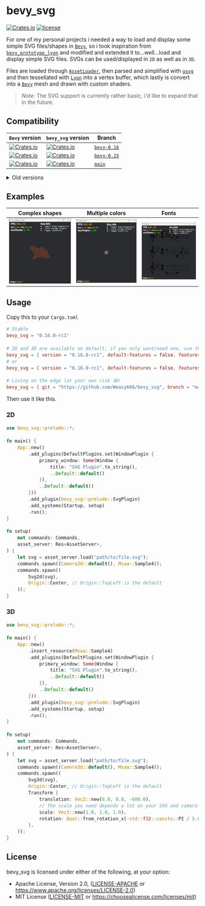 # bevy_svg
[![Crates.io](https://img.shields.io/crates/v/bevy_svg.svg)](https://crates.io/crates/bevy_svg)
[![license](https://img.shields.io/badge/license-Apache-blue.svg)](./LICENSE)

For one of my personal projects i needed a way to load and display some simple SVG files/shapes in [`Bevy`],
so i took inspiration from [`bevy_prototype_lyon`] and modified and extended it to...well...load and display
simple SVG files. SVGs can be used/displayed in `2D` as well as in `3D`.

Files are loaded through [`AssetLoader`], then parsed and simplified with [`usvg`] and then tessellated with [`Lyon`]
into a vertex buffer, which lastly is convert into a [`Bevy`] mesh and drawn with custom shaders.

> *Note:* The SVG support is currently rather basic, i'd like to expand that in the future.


## Compatibility
| `Bevy` version | `bevy_svg` version | Branch      |
|----------------|--------------------|-------------|
| [![Crates.io](https://img.shields.io/badge/crates.io-v0.16.0-rc1-orange)](https://crates.io/crates/bevy/0.16.0-rc1) | [![Crates.io](https://img.shields.io/badge/crates.io-v0.16.0-rc1-orange)](https://crates.io/crates/bevy-svg/0.16.0-rc1) | [`bevy-0.16`](https://github.com/Weasy666/bevy_svg/tree/bevy-0.16) |
| [![Crates.io](https://img.shields.io/badge/crates.io-v0.15.1-orange)](https://crates.io/crates/bevy/0.15.1) | [![Crates.io](https://img.shields.io/badge/crates.io-v0.15.1-orange)](https://crates.io/crates/bevy-svg/0.15.1) | [`bevy-0.15`](https://github.com/Weasy666/bevy_svg/tree/bevy-0.15) |
| [![Crates.io](https://img.shields.io/badge/branch-main-yellow)](https://github.com/bevyengine/bevy) | [![Crates.io](https://img.shields.io/badge/branch-main-yellow)](https://github.com/Weasy666/bevy_svg/) | [`main`](https://github.com/Weasy666/bevy_svg) |

<details><summary>Old versions</summary>

| `Bevy` version | `bevy_svg` version | Branch      |
|----------------|--------------------|-------------|
| [![Crates.io](https://img.shields.io/badge/crates.io-v0.14.0-orange)](https://crates.io/crates/bevy/0.14.0) | [![Crates.io](https://img.shields.io/badge/crates.io-v0.14.0-orange)](https://crates.io/crates/bevy-svg/0.14.0) | [`bevy-0.14`](https://github.com/Weasy666/bevy_svg/tree/bevy-0.14) |
| [![Crates.io](https://img.shields.io/badge/crates.io-v0.12.0-orange)](https://crates.io/crates/bevy/0.12.0) | [![Crates.io](https://img.shields.io/badge/crates.io-v0.12.0-orange)](https://crates.io/crates/bevy-svg/0.12.0) | [`bevy-0.12`](https://github.com/Weasy666/bevy_svg/tree/bevy-0.12) |
| [![Crates.io](https://img.shields.io/badge/crates.io-v0.11.0-orange)](https://crates.io/crates/bevy/0.11.0) | [![Crates.io](https://img.shields.io/badge/crates.io-v0.11.0-orange)](https://crates.io/crates/bevy-svg/0.11.0) | [`bevy-0.11`](https://github.com/Weasy666/bevy_svg/tree/bevy-0.11) |
| [![Crates.io](https://img.shields.io/badge/crates.io-v0.10.0-orange)](https://crates.io/crates/bevy/0.10.0) | [![Crates.io](https://img.shields.io/badge/crates.io-v0.10.1-orange)](https://crates.io/crates/bevy-svg/0.10.1) | [`bevy-0.10`](https://github.com/Weasy666/bevy_svg/tree/bevy-0.10) |
| [![Crates.io](https://img.shields.io/badge/crates.io-v0.9.0-orange)](https://crates.io/crates/bevy/0.9.0) | [![Crates.io](https://img.shields.io/badge/crates.io-v0.9.0-orange)](https://crates.io/crates/bevy-svg/0.9.0) | [`bevy-0.9`](https://github.com/Weasy666/bevy_svg/tree/bevy-0.9) |
| [![Crates.io](https://img.shields.io/badge/crates.io-v0.8.0-orange)](https://crates.io/crates/bevy/0.8.0) | [![Crates.io](https://img.shields.io/badge/crates.io-v0.8.0-orange)](https://crates.io/crates/bevy-svg/0.8.0) | [`bevy-0.8`](https://github.com/Weasy666/bevy_svg/tree/bevy-0.8) |
| [![Crates.io](https://img.shields.io/badge/crates.io-v0.7.0-orange)](https://crates.io/crates/bevy/0.7.0) | [![Crates.io](https://img.shields.io/badge/crates.io-v0.7.0-orange)](https://crates.io/crates/bevy-svg/0.7.0) | [`bevy-0.7`](https://github.com/Weasy666/bevy_svg/tree/bevy-0.7) |
| [![Crates.io](https://img.shields.io/badge/crates.io-v0.6.0-orange)](https://crates.io/crates/bevy/0.6.0) | [![Crates.io](https://img.shields.io/badge/crates.io-v0.6.0-orange)](https://crates.io/crates/bevy-svg/0.6.0) | [`bevy-0.6`](https://github.com/Weasy666/bevy_svg/tree/bevy-0.6) |
| [![Crates.io](https://img.shields.io/badge/crates.io-v0.5.0-orange)](https://crates.io/crates/bevy/0.5.0) | [![Crates.io](https://img.shields.io/badge/crates.io-v0.4.0-orange)](https://crates.io/crates/bevy-svg/0.4.0) | [`bevy-0.5`](https://github.com/Weasy666/bevy_svg/tree/bevy-0.5) |

</details>


## Examples

| Complex shapes       | Multiple colors | Fonts      |
|----------------------|-----------------|------------|
| ![complex_one_color] | ![two_colors]   | ![twinkle] |

[complex_one_color]: assets/readme/complex_one_color.png
[two_colors]: assets/readme/two_colors.png
[twinkle]: assets/readme/twinkle.png

## Usage

Copy this to your `Cargo.toml`

```toml
# Stable
bevy_svg = "0.16.0-rc1"

# 2D and 3D are available on default, if you only want/need one, use the following
bevy_svg = { version = "0.16.0-rc1", default-features = false, features = ["2d"] }
# or
bevy_svg = { version = "0.16.0-rc1", default-features = false, features = ["3d"] }

# Living on the edge (at your own risk 😅)
bevy_svg = { git = "https://github.com/Weasy666/bevy_svg", branch = "main" }
```

Then use it like this.

### 2D
```rust
use bevy_svg::prelude::*;

fn main() {
    App::new()
        .add_plugins(DefaultPlugins.set(WindowPlugin {
            primary_window: Some(Window {
                title: "SVG Plugin".to_string(),
                ..Default::default()
            }),
            ..Default::default()
        }))
        .add_plugin(bevy_svg::prelude::SvgPlugin)
        .add_systems(Startup, setup)
        .run();
}

fn setup(
    mut commands: Commands,
    asset_server: Res<AssetServer>,
) {
    let svg = asset_server.load("path/to/file.svg");
    commands.spawn((Camera2d::default(), Msaa::Sample4));
    commands.spawn((
        Svg2d(svg),
        Origin::Center, // Origin::TopLeft is the default
    ));
}
```

### 3D
```rust
use bevy_svg::prelude::*;

fn main() {
    App::new()
        .insert_resource(Msaa::Sample4)
        .add_plugins(DefaultPlugins.set(WindowPlugin {
            primary_window: Some(Window {
                title: "SVG Plugin".to_string(),
                ..Default::default()
            }),
            ..Default::default()
        }))
        .add_plugin(bevy_svg::prelude::SvgPlugin)
        .add_systems(Startup, setup)
        .run();
}

fn setup(
    mut commands: Commands,
    asset_server: Res<AssetServer>,
) {
    let svg = asset_server.load("path/to/file.svg");
    commands.spawn((Camera3d::default(), Msaa::Sample4));
    commands.spawn((
        Svg3d(svg),
        Origin::Center, // Origin::TopLeft is the default
        Transform {
            translation: Vec3::new(0.0, 0.0, -600.0),
            // The scale you need depends a lot on your SVG and camera distance
            scale: Vec3::new(1.0, 1.0, 1.0),
            rotation: Quat::from_rotation_x(-std::f32::consts::PI / 5.0),
        },
    ));
}
```

## License

bevy_svg is licensed under either of the following, at your option:

 * Apache License, Version 2.0, ([LICENSE-APACHE](LICENSE-APACHE) or https://www.apache.org/licenses/LICENSE-2.0)
 * MIT License ([LICENSE-MIT](LICENSE-MIT) or https://choosealicense.com/licenses/mit)

[`Bevy`]: https://bevyengine.org
[`bevy_prototype_lyon`]: https://github.com/Nilirad/bevy_prototype_lyon
[`Lyon`]: https://github.com/nical/lyon
[`usvg`]: https://github.com/RazrFalcon/resvg
[`AssetLoader`]: https://docs.rs/bevy/0.14/bevy/asset/trait.AssetLoader.html
